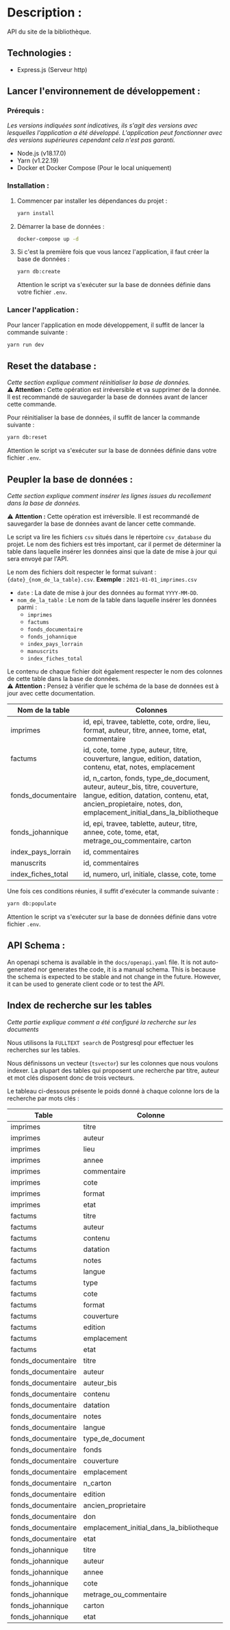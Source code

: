 # Description :

API du site de la bibliothèque.

## Technologies :
- Express.js (Serveur http)

## Lancer l'environnement de développement :

### Prérequis :
*Les versions indiquées sont indicatives, ils s'agit des versions avec lesquelles 
l'application a été développé. L'application peut fonctionner avec des versions supérieures
cependant cela n'est pas garanti.*
- Node.js (v18.17.0)
- Yarn (v1.22.19)
- Docker et Docker Compose (Pour le local uniquement)

### Installation :
1. Commencer par installer les dépendances du projet :
    ```bash
    yarn install
    ```
2. Démarrer la base de données :
    ```bash
    docker-compose up -d
    ```
3. Si c'est la première fois que vous lancez l'application, il faut créer la base de données :
    ```bash
    yarn db:create
    ```
   Attention le script va s'exécuter sur la base de données définie dans votre fichier `.env`.

### Lancer l'application :

Pour lancer l'application en mode développement, il suffit de lancer la commande suivante :
```bash
yarn run dev
```

## Reset the database :
*Cette section explique comment réinitialiser la base de données.*  
:warning: **Attention :** Cette opération est irréversible et va supprimer de la donnée. Il est recommandé de sauvegarder la base de données avant de lancer cette commande.

Pour réinitialiser la base de données, il suffit de lancer la commande suivante :
```bash
yarn db:reset
```
Attention le script va s'exécuter sur la base de données définie dans votre fichier `.env`.

## Peupler la base de données :
*Cette section explique comment insérer les lignes issues du recollement dans la base de données.*

:warning: **Attention :** Cette opération est irréversible. Il est recommandé de sauvegarder la base de données avant de lancer cette commande.

Le script va lire les fichiers `csv` situés dans le répertoire `csv_database` du projet.
Le nom des fichiers est très important, car il permet de déterminer la table dans laquelle insérer les données ainsi que
 la date de mise à jour qui sera envoyé par l'API. 

Le nom des fichiers doit respecter le format suivant : `{date}_{nom_de_la_table}.csv`.
**Exemple** : `2021-01-01_imprimes.csv`
- `date` : La date de mise à jour des données au format `YYYY-MM-DD`.
- `nom_de_la_table` : Le nom de la table dans laquelle insérer les données parmi :
  - `imprimes`
  - `factums`
  - `fonds_documentaire`
  - `fonds_johannique`
  - `index_pays_lorrain`
  - `manuscrits`
  - `index_fiches_total`

Le contenu de chaque fichier doit également respecter le nom des colonnes de cette table dans la base de données.  
:warning: **Attention :** Pensez à vérifier que le schéma de la base de données est à jour avec cette documentation.

| Nom de la table    | Colonnes                                                                                                                                                                                         |
|--------------------|--------------------------------------------------------------------------------------------------------------------------------------------------------------------------------------------------|
| imprimes           | id, epi, travee, tablette, cote, ordre, lieu, format, auteur, titre, annee, tome, etat, commentaire                                                                                              |
| factums            | id, cote, tome ,type, auteur, titre, couverture, langue, edition, datation, contenu, etat, notes, emplacement                                                                                    |
| fonds_documentaire | id, n_carton, fonds, type_de_document, auteur, auteur_bis, titre, couverture, langue, edition, datation, contenu, etat, ancien_propietaire, notes, don, emplacement_initial_dans_la_bibliotheque |
| fonds_johannique   | id, epi, travee, tablette, auteur, titre, annee, cote, tome, etat, metrage_ou_commentaire, carton                                                                                                |
| index_pays_lorrain | id, commentaires                                                                                                                                                                                 |
| manuscrits         | id, commentaires                                                                                                                                                                                 |
| index_fiches_total | id, numero, url, initiale, classe, cote, tome                                                                                                                                                    |


Une fois ces conditions réunies, il suffit d'exécuter la commande suivante :
```bash
yarn db:populate
```
Attention le script va s'exécuter sur la base de données définie dans votre fichier `.env`.

## API Schema :
An openapi schema is available in the `docs/openapi.yaml` file.
It is not auto-generated nor generates the code, it is a manual schema. This is
because the schema is expected to be stable and not change in the future.
However, it can be used to generate client code or to test the API.

## Index de recherche sur les tables
*Cette partie explique comment a été configuré la recherche sur les documents*

Nous utilisons la `FULLTEXT search` de Postgresql pour effectuer les recherches sur les tables.

Nous définissons un vecteur (`tsvector`) sur les colonnes que nous voulons indexer.
La plupart des tables qui proposent une recherche par titre, auteur et mot clés disposent
donc de trois vecteurs.

Le tableau ci-dessous présente le poids donné à chaque colonne lors de la recherche par mots clés :

| Table              | Colonne                                  | Poids |
|--------------------|------------------------------------------|-------|
| imprimes           | titre                                    | A     |
| imprimes           | auteur                                   | A     |
| imprimes           | lieu                                     | B     |
| imprimes           | annee                                    | B     |
| imprimes           | commentaire                              | C     |
| imprimes           | cote                                     | D     |
| imprimes           | format                                   | D     |
| imprimes           | etat                                     | D     |
| factums            | titre                                    | A     |
| factums            | auteur                                   | A     |
| factums            | contenu                                  | B     |
| factums            | datation                                 | B     |
| factums            | notes                                    | C     |
| factums            | langue                                   | C     |
| factums            | type                                     | C     |
| factums            | cote                                     | D     |
| factums            | format                                   | D     |
| factums            | couverture                               | D     |
| factums            | edition                                  | D     |
| factums            | emplacement                              | D     |
| factums            | etat                                     | D     |
| fonds_documentaire | titre                                    | A     |
| fonds_documentaire | auteur                                   | A     |
| fonds_documentaire | auteur_bis                               | A     |
| fonds_documentaire | contenu                                  | B     |
| fonds_documentaire | datation                                 | B     |
| fonds_documentaire | notes                                    | C     |
| fonds_documentaire | langue                                   | C     |
| fonds_documentaire | type_de_document                         | C     |
| fonds_documentaire | fonds                                    | C     |
| fonds_documentaire | couverture                               | D     |
| fonds_documentaire | emplacement                              | D     |
| fonds_documentaire | n_carton                                 | D     |
| fonds_documentaire | edition                                  | D     |
| fonds_documentaire | ancien_proprietaire                      | D     |
| fonds_documentaire | don                                      | D     |
| fonds_documentaire | emplacement_initial_dans_la_bibliotheque | D     |
| fonds_documentaire | etat                                     | D     |
| fonds_johannique   | titre                                    | A     |
| fonds_johannique   | auteur                                   | A     |
| fonds_johannique   | annee                                    | B     |
| fonds_johannique   | cote                                     | C     |
| fonds_johannique   | metrage_ou_commentaire                   | C     |
| fonds_johannique   | carton                                   | D     |
| fonds_johannique   | etat                                     | D     |
